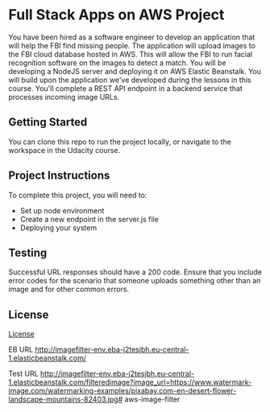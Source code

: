 # Full Stack Apps on AWS Project

You have been hired as a software engineer to develop an application that will help the FBI find missing people.  The application will upload images to the FBI cloud database hosted in AWS. This will allow the FBI to run facial recognition software on the images to detect a match. You will be developing a NodeJS server and deploying it on AWS Elastic Beanstalk. 
You will build upon the application we've developed during the lessons in this course. You'll complete a REST API endpoint in a backend service that processes incoming image URLs.

## Getting Started

You can clone this repo to run the project locally, or navigate to the workspace in the Udacity course.

## Project Instructions

To complete this project, you will need to:

* Set up node environment
* Create a new endpoint in the server.js file
* Deploying your system

## Testing

Successful URL responses should have a 200 code. Ensure that you include error codes for the scenario that someone uploads something other than an image and for other common errors.

## License

[License](LICENSE.txt)


EB URL
http://imagefilter-env.eba-j2tesjbh.eu-central-1.elasticbeanstalk.com/


Test URL
http://imagefilter-env.eba-j2tesjbh.eu-central-1.elasticbeanstalk.com/filteredimage?image_url=https://www.watermark-image.com/watermarking-examples/pixabay.com-en-desert-flower-landscape-mountains-82403.jpg# aws-image-filter
